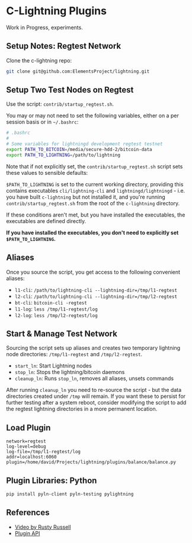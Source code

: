 C-Lightning Plugins
===================
Work in Progress, experiments.

Setup Notes: Regtest Network
----------------------------

Clone the c-lightning repo:

```bash
git clone git@github.com:ElementsProject/lightning.git
```
Setup Two Test Nodes on Regtest
-------------------------------
Use the script: `contrib/startup_regtest.sh`.

You may or may not need to set the following variables, either on a per session basis or in `~/.bashrc`:

```bash
# .bashrc
#
# Some variables for lightningd development regtest testnet
export PATH_TO_BITCOIN=/media/secure-hdd-2/bitcoin-data
export PATH_TO_LIGHTNING=/path/to/lightning
```
Note that if not explicitly set, the `contrib/startup_regtest.sh` script sets these values to sensible defaults:

`$PATH_TO_LIGHTNING` is set to the current working directory, providing this contains executables `cli/lightning-cli` and `lightningd/lightningd` - i.e. you have built `c-lightning` but not installed it, and you're running `contrib/startup_regtest.sh` from the root of the `c-lightning` directory.

If these conditions aren't met, but you have installed the executables, the executables are defined directly.

__If you have installed the executables, you don't need to explicitly set `$PATH_TO_LIGHTNING`.__

Aliases
-------
Once you source the script, you get access to the following convenient aliases:

* `l1-cli`: `/path/to/lightning-cli --lightning-dir=/tmp/l1-regtest`
* `l2-cli`: `/path/to/lightning-cli --lightning-dir=/tmp/l2-regtest`
* `bt-cli`: `bitcoin-cli -regtest`
* `l1-log`: `less /tmp/l1-regtest/log`
* `l2-log`: `less /tmp/l2-regtest/log`

Start & Manage Test Network
---------------------------
Sourcing the script sets up aliases and creates two temporary lightning node directories: `/tmp/l1-regtest` and `/tmp/l2-regtest`.

* `start_ln`: Start Lightning nodes
* `stop_ln`: Stops the lightning/bitcoin daemons
* `cleanup_ln`: Runs `stop_ln`, removes all aliases, unsets commands

After running `cleanup_ln` you need to re-source the script - but the data directories created under `/tmp` will remain. If you want these to persist for further testing after a system reboot, consider modifying the script to add the regtest lightning directories in a more permanent location.

Load Plugin
-----------
```
network=regtest
log-level=debug
log-file=/tmp/l1-regtest/log
addr=localhost:6060
plugin=/home/david/Projects/lightning/plugins/balance/balance.py
```

Plugin Libraries: Python
------------------------
```bash
pip install pyln-client pyln-testing pylightning
```

References
----------
* [Video by Rusty Russell][1]
* [Plugin API][2]

[1]: https://www.youtube.com/watch?v=fab4P3BIZxk
[2]: https://lightning.readthedocs.io/PLUGINS.html
